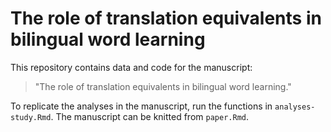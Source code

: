 # The role of translation equivalents in bilingual word learning

This repository contains data and code for the manuscript:
> "The role of translation equivalents in bilingual word learning."

To replicate the analyses in the manuscript, run the functions in `analyses-study.Rmd`. 
The manuscript can be knitted from `paper.Rmd`.
